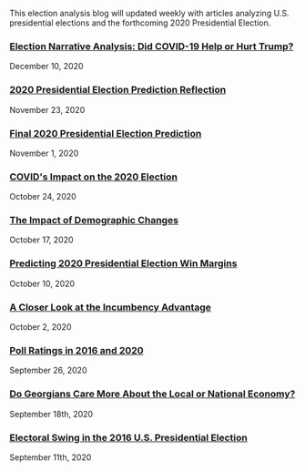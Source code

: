 This election analysis blog will updated weekly with articles analyzing U.S. presidential elections and the forthcoming 2020 Presidential Election.

### [Election Narrative Analysis: Did COVID-19 Help or Hurt Trump?](posts/narrative.md)

December 10, 2020

### [2020 Presidential Election Prediction Reflection](posts/predictionreflection.md)

November 23, 2020

### [Final 2020 Presidential Election Prediction](posts/blogfinal.md)

November 1, 2020

### [COVID's Impact on the 2020 Election](posts/blog7.md)

October 24, 2020

### [The Impact of Demographic Changes](posts/blog6.md)

October 17, 2020

### [Predicting 2020 Presidential Election Win Margins](posts/blog5.md)

October 10, 2020

### [A Closer Look at the Incumbency Advantage](posts/blog4.md)

October 2, 2020

### [Poll Ratings in 2016 and 2020](posts/blog3.md)

September 26, 2020

### [Do Georgians Care More About the Local or National Economy?](posts/blog2.md)

September 18th, 2020

### [Electoral Swing in the 2016 U.S. Presidential Election](posts/blog1.md)

September 11th, 2020


















